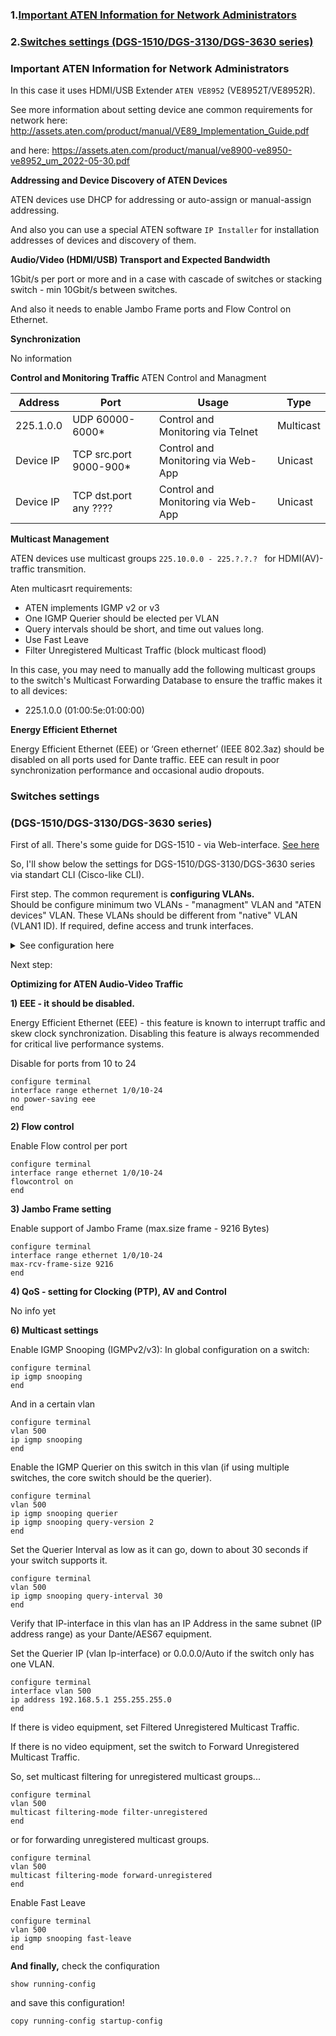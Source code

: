 ### 1.[Important ATEN Information for Network Administrators](#Important-ATEN-Information-for-Network-Administrators)
### 2.[Switches settings (DGS-1510/DGS-3130/DGS-3630 series)](#Switches-settings)

### Important ATEN Information for Network Administrators

In this case it uses HDMI/USB Extender `ATEN VE8952` (VE8952T/VE8952R).

See more information about setting device ane common requirements for network here: http://assets.aten.com/product/manual/VE89_Implementation_Guide.pdf

 and here: https://assets.aten.com/product/manual/ve8900-ve8950-ve8952_um_2022-05-30.pdf
 
**Addressing and Device Discovery of ATEN Devices**

ATEN devices use DHCP for addressing or auto-assign or manual-assign addressing. 

And also you can use a special ATEN software `IP Installer` for installation addresses of devices and discovery of them.

**Audio/Video (HDMI/USB) Transport and Expected Bandwidth**

1Gbit/s per port or more and in a case with cascade of switches or stacking switch - min 10Gbit/s between switches.

And also it needs to enable Jambo Frame ports and Flow Control on Ethernet.

**Synchronization**

No information

**Control and Monitoring Traffic**
ATEN Control and Managment

Address| Port| Usage| Type
---|---|---|---
225.1.0.0 | UDP 60000-6000*|Control and Monitoring via Telnet| Multicast
Device IP| TCP src.port 9000-900*|Control and Monitoring via Web-App| Unicast
Device IP| TCP dst.port any ????|Control and Monitoring via Web-App| Unicast 

**Multicast Management**

ATEN devices use multicast groups `225.10.0.0 - 225.?.?.? ` for HDMI(AV)-traffic transmition.

Aten multicasrt requirements:

- ATEN implements IGMP v2 or v3
- One IGMP Querier should be elected per VLAN
- Query intervals should be short, and time out values long.
- Use Fast Leave
- Filter Unregistered Multicast Traffic (block multicast flood)

In this case, you may need to manually add the following multicast groups to the switch's Multicast Forwarding Database to ensure the traffic makes it to all devices:

- 225.1.0.0 (01:00:5e:01:00:00)

**Energy Efficient Ethernet**

Energy Efficient Ethernet (EEE) or ‘Green ethernet’ (IEEE 802.3az) should be disabled on all ports used for Dante traffic.
EEE can result in poor synchronization performance and occasional audio dropouts.


### Switches settings 

### (DGS-1510/DGS-3130/DGS-3630 series)

First of all. 
There's some guide for DGS-1510 - via Web-interface. [See here](https://github.com/yaraslav/Setting_of_D-Link_switches/blob/main/ATEN%2BDLink-1510.pdf)

So, I'll show below the settings for DGS-1510/DGS-3130/DGS-3630 series via standart CLI (Cisco-like CLI).

First step. The common requrement is **configuring VLANs.**  
Should be configure minimum two VLANs - "managment" VLAN and "ATEN devices" VLAN. These VLANs should be different from "native" VLAN (VLAN1 ID). If required, define access and trunk interfaces.

<details> 
<summary>See configuration here</summary>

```
configure terminal
vlan 300
name managment
vlan 500
name Aten_AVoIP
exit
interface range ethernet 1/0/10-24
switchport mode access
switchport access vlan 500
exit
interface ethernet 1/0/2
switchport mode access
switchport access vlan 300
exit
interface ethernet 1/0/28
switchport mode trunk
switchport trunk allowed vlan 300,500
end
```
   
</details>

Next step:

**Optimizing for ATEN Audio-Video Traffic**

**1) EEE  - it should be disabled.** 

Energy Efficient Ethernet (EEE) - this feature is known to interrupt traffic and skew clock
synchronization. Disabling this feature is always recommended for critical live performance systems.

Disable for ports from 10 to 24
```
configure terminal
interface range ethernet 1/0/10-24
no power-saving eee
end
```
**2) Flow control**

Enable Flow control per port

```
configure terminal
interface range ethernet 1/0/10-24
flowcontrol on
end
```
**3) Jambo Frame setting**

Enable support of Jambo Frame (max.size frame - 9216 Bytes)

```
configure terminal
interface range ethernet 1/0/10-24
max-rcv-frame-size 9216
end
```
**4) QoS - setting for Clocking (PTP), AV and Control**

No info yet

**6) Multicast settings**

Enable IGMP Snooping (IGMPv2/v3):
In global configuration on a switch:
```
configure terminal
ip igmp snooping
end
```
And in a certain vlan
```
configure terminal
vlan 500
ip igmp snooping
end
```
Enable the IGMP Querier on this switch in this vlan (if using multiple switches, the core switch should be the querier).
```
configure terminal
vlan 500
ip igmp snooping querier
ip igmp snooping query-version 2
end
```
Set the Querier Interval as low as it can go, down to about 30 seconds if your switch supports it.
```
configure terminal
vlan 500
ip igmp snooping query-interval 30
end
```
Verify that IP-interface in this vlan has an IP Address in the same subnet (IP address range) as your Dante/AES67 equipment.

Set the Querier IP (vlan Ip-interface) or 0.0.0.0/Auto if the switch only has one VLAN.
```
configure terminal
interface vlan 500
ip address 192.168.5.1 255.255.255.0
end
```
If there is video equipment, set Filtered Unregistered Multicast Traffic.

If there is no video equipment, set the switch to Forward Unregistered Multicast Traffic. 

So, set multicast filtering for unregistered multicast groups...

```
configure terminal
vlan 500
multicast filtering-mode filter-unregistered
end
```
or for forwarding unregistered multicast groups.

```
configure terminal
vlan 500
multicast filtering-mode forward-unregistered
end
```

Enable Fast Leave 

```
configure terminal
vlan 500
ip igmp snooping fast-leave
end
```

**And finally,** check the confiquration

```
show running-config
```

and save this configuration!

```
copy running-config startup-config
```




